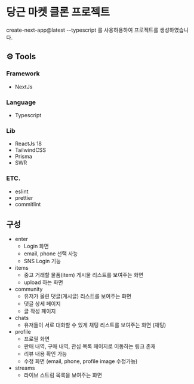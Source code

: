 # 당근 마켓 클론 프로젝트

create-next-app@latest --typescript 를 사용하용하여 프로젝트를 생성하였습니다.

## ⚙️ Tools 

### Framework
- NextJs

### Language
- Typescript

### Lib
- ReactJs 18
- TailwindCSS
- Prisma
- SWR

### ETC.
- eslint
- prettier
- commitlint

## 구성
- enter
  - Login 화면
  - email, phone 선택 사능
  - SNS Login 기능
- items
  - 중고 거래할 물품(item) 게시물 리스트를 보여주는 화면
  - upload 하는 화면
- community
  - 유저가 올린 댓글(게시글) 리스트를 보여주는 화면
  - 댓글 상세 페이지 
  - 글 작성 페이지
- chats
  - 유저들이 서로 대화할 수 있게 채팅 리스트를 보여주는 화면 (채팅)
- profile
  - 프로필 화면
  - 판매 내역, 구매 내역, 관심 목록 페이지로 이동하는 링크 존재
  - 리뷰 내용 확인 가능
  - 수정 화면 (email, phone, profile image 수정가능)
- streams
  - 라이브 스트림 목록을 보여주는 화면